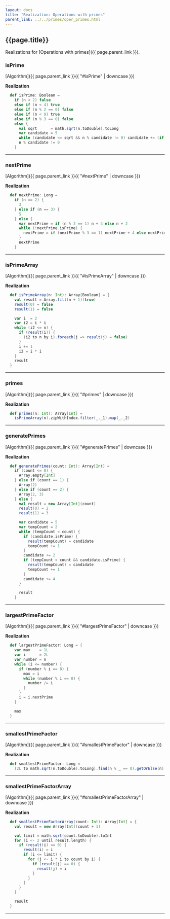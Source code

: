 ```yaml
---
layout: docs
title: "Realization: Operations with primes"
parent_link: ../../primes/oper_primes.html
---
```


## {{page.title}}

Realizations for [Operations with primes]({{ page.parent_link }}).

### isPrime

[Algorithm]({{ page.parent_link }}{{ "#isPrime" | downcase }})

**Realization**
```scala
  def isPrime: Boolean =
    if (n < 2) false
    else if (n < 4) true
    else if (n % 2 == 0) false
    else if (n < 9) true
    else if (n % 3 == 0) false
    else {
      val sqrt      = math.sqrt(n.toDouble).toLong
      var candidate = 5
      while (candidate <= sqrt && n % candidate != 0) candidate += (if (candidate % 6 == 5) 2 else 4)
      n % candidate != 0
    }
```

---

### nextPrime

[Algorithm]({{ page.parent_link }}{{ "#nextPrime" | downcase }})

**Realization**
```scala
  def nextPrime: Long =
    if (n == 2) {
      3
    } else if (n == 3) {
      5
    } else {
      var nextPrime = if (n % 3 == 1) n + 4 else n + 2
      while (!nextPrime.isPrime) {
        nextPrime = if (nextPrime % 3 == 1) nextPrime + 4 else nextPrime + 2
      }
      nextPrime
    }
```

---

### isPrimeArray

[Algorithm]({{ page.parent_link }}{{ "#isPrimeArray" | downcase }})

**Realization**
```scala
  def isPrimeArray(n: Int): Array[Boolean] = {
    val result = Array.fill(n + 1)(true)
    result(0) = false
    result(1) = false

    var i  = 2
    var i2 = i * i
    while (i2 <= n) {
      if (result(i)) {
        (i2 to n by i).foreach(j => result(j) = false)
      }
      i += 1
      i2 = i * i
    }
    result
  }
```

---

### primes

[Algorithm]({{ page.parent_link }}{{ "#primes" | downcase }})

**Realization**
```scala
  def primes(n: Int): Array[Int] =
    isPrimeArray(n).zipWithIndex.filter(_._1).map(_._2)
```

---

### generatePrimes

[Algorithm]({{ page.parent_link }}{{ "#generatePrimes" | downcase }})

**Realization**
```scala
  def generatePrimes(count: Int): Array[Int] =
    if (count <= 0) {
      Array.empty[Int]
    } else if (count == 1) {
      Array(2)
    } else if (count == 2) {
      Array(2, 3)
    } else {
      val result = new Array[Int](count)
      result(0) = 2
      result(1) = 3

      var candidate = 5
      var tempCount = 2
      while (tempCount < count) {
        if (candidate.isPrime) {
          result(tempCount) = candidate
          tempCount += 1
        }
        candidate += 2
        if (tempCount < count && candidate.isPrime) {
          result(tempCount) = candidate
          tempCount += 1
        }
        candidate += 4
      }

      result
    }
```

---

### largestPrimeFactor

[Algorithm]({{ page.parent_link }}{{ "#largestPrimeFactor" | downcase }})

**Realization**
```scala
  def largestPrimeFactor: Long = {
    var max    = 1L
    var i      = 2L
    var number = n
    while (i <= number) {
      if (number % i == 0) {
        max = i
        while (number % i == 0) {
          number /= i
        }
      }
      i = i.nextPrime
    }

    max
  }
```

---

### smallestPrimeFactor

[Algorithm]({{ page.parent_link }}{{ "#smallestPrimeFactor" | downcase }})

**Realization**
```scala
  def smallestPrimeFactor: Long =
    (2L to math.sqrt(n.toDouble).toLong).find(n % _ == 0).getOrElse(n)
```

---

### smallestPrimeFactorArray

[Algorithm]({{ page.parent_link }}{{ "#smallestPrimeFactorArray" | downcase }})

**Realization**
```scala
  def smallestPrimeFactorArray(count: Int): Array[Int] = {
    val result = new Array[Int](count + 1)

    val limit = math.sqrt(count.toDouble).toInt
    for (i <- 2 until result.length) {
      if (result(i) == 0) {
        result(i) = i
        if (i <= limit) {
          for (j <- i * i to count by i) {
            if (result(j) == 0) {
              result(j) = i
            }
          }
        }
      }
    }

    result
  }
```

---
